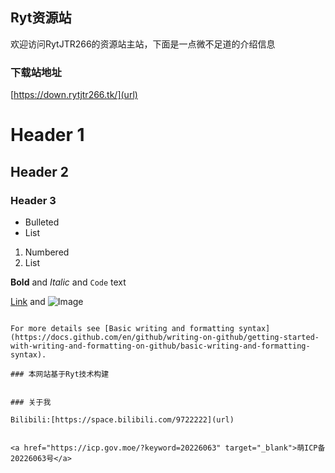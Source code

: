 ## Ryt资源站

欢迎访问RytJTR266的资源站主站，下面是一点微不足道的介绍信息

### 下载站地址
[https://down.rytjtr266.tk/](url)

# Header 1
## Header 2
### Header 3

- Bulleted
- List

1. Numbered
2. List

**Bold** and _Italic_ and `Code` text

[Link](url) and ![Image](src)
```

For more details see [Basic writing and formatting syntax](https://docs.github.com/en/github/writing-on-github/getting-started-with-writing-and-formatting-on-github/basic-writing-and-formatting-syntax).

### 本网站基于Ryt技术构建


### 关于我

Bilibili:[https://space.bilibili.com/9722222](url)


<a href="https://icp.gov.moe/?keyword=20226063" target="_blank">萌ICP备20226063号</a>
